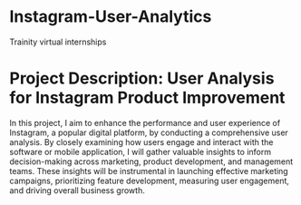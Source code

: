 # Instagram-User-Analytics
Trainity virtual internships

# Project Description: User Analysis for Instagram Product Improvement

In this project, I aim to enhance the performance and user experience of Instagram, a popular digital 
platform, by conducting a comprehensive user analysis. By closely examining how users engage 
and interact with the software or mobile application, I will gather valuable insights to inform 
decision-making across marketing, product development, and management teams. These insights 
will be instrumental in launching effective marketing campaigns, prioritizing feature development, 
measuring user engagement, and driving overall business growth.
